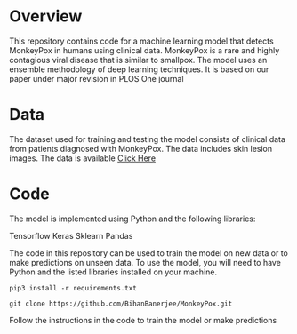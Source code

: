 # Overview
This repository contains code for a machine learning model that detects MonkeyPox in humans using clinical data. MonkeyPox is a rare and highly contagious viral disease that is similar to smallpox. The model uses an ensemble methodology of deep learning techniques. It is based on our paper under major revision in PLOS One journal
# Data
The dataset used for training and testing the model consists of clinical data from patients diagnosed with MonkeyPox. The data includes skin lesion images. The data is available [Click Here](https://www.kaggle.com/datasets/nafin59/monkeypox-skin-lesion-dataset)

# Code

The model is implemented using Python and the following libraries:

Tensorflow
Keras
Sklearn
Pandas

The code in this repository can be used to train the model on new data or to make predictions on unseen data. To use the model, you will need to have Python and the listed libraries installed on your machine.

```
pip3 install -r requirements.txt
```
```
git clone https://github.com/BihanBanerjee/MonkeyPox.git
```
Follow the instructions in the code to train the model or make predictions
